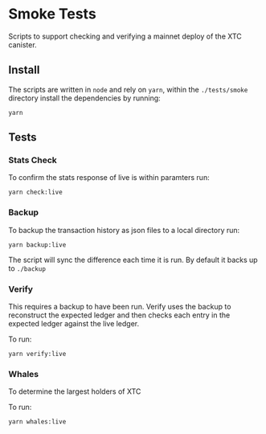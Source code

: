 # Smoke Tests

Scripts to support checking and verifying a mainnet deploy of the XTC canister.

## Install

The scripts are written in `node` and rely on `yarn`, within the `./tests/smoke` directory install the dependencies by running:

```shell
yarn
```

## Tests

### Stats Check

To confirm the stats response of live is within paramters run:

```shell
yarn check:live
```

### Backup

To backup the transaction history as json files to a local directory run:

```shell
yarn backup:live
```

The script will sync the difference each time it is run. By default it backs up to `./backup`


### Verify

This requires a backup to have been run. Verify uses the backup to reconstruct the expected ledger and then checks each entry in the expected ledger against the live ledger.

To run:

```shell
yarn verify:live
```

### Whales

To determine the largest holders of XTC

To run:

```shell
yarn whales:live
```